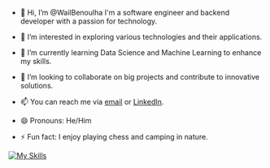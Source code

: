 - 👋 Hi, I’m @WailBenoulha
I'm a software engineer and backend developer with a passion for technology.

- 👀 I’m interested in exploring various technologies and their applications.
- 🌱 I’m currently learning Data Science and Machine Learning to enhance my skills.
- 💞️ I’m looking to collaborate on big projects and contribute to innovative solutions.
- 📫 You can reach me via [email](wail.benoulha@univ-constantine2.dz) or [LinkedIn](https://www.linkedin.com/in//wail-benoulha-078433299/).
- 😄 Pronouns: He/Him
- ⚡ Fun fact: I enjoy playing chess and camping in nature.

[![My Skills](https://skillicons.dev/icons?i=py,django,express,nodejs,sqlite,postgres,sklearn,pycharm,react,redis,js,docker,aws,flutter,git,github,idea,java,linux,mysql,npm,postman,powershell,vscode,html,css)](https://skillicons.dev)


<!---
WailBenoulha/WailBenoulha is a ✨ software engineer and backend developer ✨ a data science student at NTIC constantine
--->

